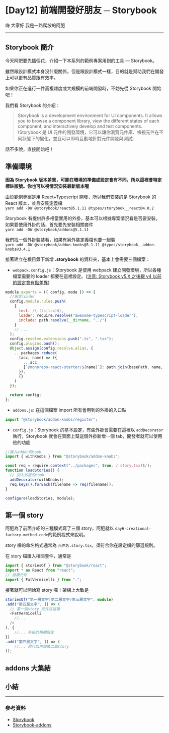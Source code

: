 # [Day12] 前端開發好朋友 ─ Storybook

嗨 大家好 我是一路爬坡的阿肥

---

## Storybook 簡介

今天阿肥要先插個花，介紹一下本系列的範例專案用到的工具 — Storybook。

雖然跟設計模式本身沒什麼關係，但是跟設計模式一樣，目的就是幫助我們在開發上可以更有品質跟有效率。

如果你正在進行一件高複雜度或大規模的前端開發時，不妨先從 Storybook 開始吧！

我們看 Storybook 的介紹：

> Storybook is a development environment for UI components. It allows you to browse a component library, view the different states of each component, and interactively develop and test components.  
> (Storybook 是 UI 元件的開發環境，它可以讓你瀏覽元件庫、檢視元件在不同狀態下的變化，並且可以即時互動地針對元件開發與測試)

話不多說，直接開始吧！

## 準備環境

**因為 Storybook 版本差異，可能在環境的準備或設定會有不同，所以這裡會特定標註版號。你也可以視情況安裝最新版本喔**

由於範例專案是用 React+Typescript 開發，所以我們安裝的是 Storybook 的 React 版本，並且安裝定義檔  
`yarn add -DW @storybook/react@5.1.11 @types/storybook__react@4.0.2`

Storybook 有提供許多相當實用的外掛，基本可以根據專案情況看是否要安裝。如果要使用外掛的話，首先要先安裝相關套件  
`yarn add -DW @storybook/addons@5.1.11`

我們找一個外掛裝裝看，如果有另外裝定義檔也要一起裝  
`yarn add -DW @storybook/addon-knobs@5.1.11 @types/storybook__addon-knobs@3.4.1`

接著建立在根目錄下新增 **.storybook** 的資料夾，基本上會需要三個檔案：

- `webpack.config.js`：Storybook 是使用 webpack 建立開發環境，所以各種檔案需要的 loader 都要在這裡設定。([注意: Storybook v5.X 之後跟 v4 以前的設定會有點差異](https://github.com/storybookjs/storybook/blob/next/MIGRATION.md#deprecate-webpack-extend-mode))

```javascript
module.exports = ({ config, mode }) => {
  //設定loader
  config.module.rules.push(
    {
      test: /\.(ts|tsx)$/,
      loader: require.resolve("awesome-typescript-loader"),
      include: path.resolve(__dirname, "../")
    }
    // ...
  );
  config.resolve.extensions.push(".ts", ".tsx");
  config.plugins.push();
  Object.assign(config.resolve.alias, {
    ...packages.reduce(
      (acc, name) => ({
        ...acc,
        [`@monorepo-react-starter/${name}`]: path.join(basePath, name, "src")
      }),
      {}
    )
  });

  return config;
};
```

- `addons.js`: 在這個檔案 import 所有會用到的外掛的入口點

```javascript
import "@storybook/addon-knobs/register";
```

- `config.js`：Storybook 的基本設定，有些外掛會需要在這裡以 `addDecorator`執行，Storybook 就會在頁面上幫這個外掛新增一個 tab，開發者就可以使用他的功能

```javascript
//匯入addon的hook
import { withKnobs } from "@storybook/addon-knobs";

const req = require.context("../packages", true, /.story.tsx?$/);
function loadStories() {
  // 加入外掛的hook
  addDecorator(withKnobs);
  req.keys().forEach(filename => req(filename));
}

configure(loadStories, module);
```

## 第一個 story

阿肥為了前面介紹的三種模式寫了三個 story，阿肥就以 `day6-creational-factory-method.code`的範例程式來說明。

story 檔的命名格式通常為 `元件名.story.tsx`，須符合你在設定檔的篩選規則。

在 story 檔匯入相關套件，通常是

```typescript
import { storiesOf } from "@storybook/react";
import * as React from "react";
// 目標元件
import { FatVermicelli } from ".";
```

接著就可以開始寫 story 囉！架構上大致是

```typescript
storiesOf("第一層文字|第二層文字/第三層文字", module)
.add("第四層文字", () => (
  // 第一個story 元件在這裡
  <FatVermicelli
    //...
  />
), {
    //... 外掛的相關設定
})
.add("第四層文字", () => (
    //... 還可以再加第二個story
));
```

## addons 大集結

## 小結

---

### 參考資料

- [Storybook](https://storybook.js.org/)
- [Storybook-addons](https://storybook.js.org/addons/)
